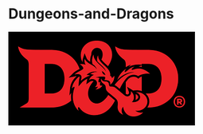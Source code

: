 # Dungeons-and-Dragons

![D&D](https://github.com/s24569/Dungeons-and-Dragons/blob/master/D%2526D%20on%20Black.png?raw=true)
